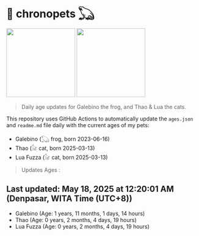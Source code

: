 # 🐾 chronopets 𓆏
<img src="https://github.com/user-attachments/assets/802b3632-7c4b-4232-a3a0-8b1d8fa6f04d" widht=180 height=180 >
<img src="https://github.com/user-attachments/assets/16687005-7ebb-4607-be57-0c8e528fed06" widht=180 height=180 >

> Daily age updates for Galebino the frog, and Thao & Lua the cats.

This repository uses GitHub Actions to automatically update the `ages.json` and `readme.md` file daily with the current ages of my pets: <br>
- Galebino (𓆏 frog, born 2023-06-16)
- Thao (𓃠 cat, born 2025-03-13)
- Lua Fuzza (𓃠 cat, born 2025-03-13)

> Updates Ages :

## Last updated: May 18, 2025 at 12:20:01 AM (Denpasar, WITA Time (UTC+8))

- Galebino (Age: 1 years, 11 months, 1 days, 14 hours)
- Thao (Age: 0 years, 2 months, 4 days, 19 hours)
- Lua Fuzza (Age: 0 years, 2 months, 4 days, 19 hours)

